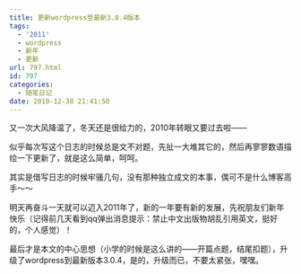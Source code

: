```yaml
---
title: 更新wordpress至最新3.0.4版本
tags:
  - '2011'
  - wordpress
  - 新年
  - 更新
url: 797.html
id: 797
categories:
  - 随笔日记
date: 2010-12-30 21:41:50
---
```


又一次大风降温了，冬天还是很给力的，2010年转眼又要过去啦——  

似乎每次写这个日志的时候总是文不对题，先扯一大堆其它的，然后再寥寥数语描绘一下更新了，就是这么简单，呵呵。  

其实是借写日志的时候牢骚几句，没有那种独立成文的本事，偶可不是什么博客高手～～  

明天再奋斗一天就可以迈入2011年了，新的一年要有新的发展，先祝朋友们新年快乐（记得前几天看到qq弹出消息提示：禁止中文出版物胡乱引用英文，挺好的，个人感觉）！  

最后才是本文的中心思想（小学的时候是这么讲的——开篇点题，结尾扣题），升级了wordpress到最新版本3.0.4，是的，升级而已，不要太紧张，嘿嘿。